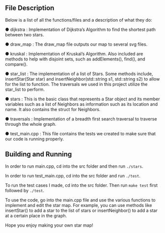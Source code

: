 
## File Description

Below is a list of all the functions/files and a description of what they do:

● dijkstra : Implementation of Dijkstra’s Algorithm to find the shortest path between two
stars.

● draw_map : The draw_map file outputs our map to several svg files.

● kruskal : Implementation of Kruskal’s Algorithm. Also included are methods to help with
disjoint sets, such as addElements(), find(), and compare().

● star_list : The implementation of a list of Stars. Some methods include, insertStar(Star
star) and insertNeighbor(std::string s1, std::string s2) to allow for the list to function. The
traversals we used in this project utilize the star_list to perform.

● stars : This is the basic class that represents a Star object and its member variables
such as a list of Neighbors as information such as its location and name. It also
contains the struct for Neighbors.

● traversals : Implementation of a breadth first search traversal to traverse through the
whole graph.

● test_main.cpp : This file contains the tests we created to make sure that our code is
running properly.


## Building and Running

In order to run main.cpp, cd into the src folder and then run `./stars`.

In order to run test_main.cpp, cd into the src folder and run `./test`.

To run the test cases I made, cd into the src folder. Then run `make test` first followed by
`./test`.

To use the code, go into the main.cpp file and use the various functions to implement and edit
the star map. For example, you can use methods like insertStar() to add a star to the list of
stars or insertNeighbor() to add a star at a certain place in the graph.

Hope you enjoy making your own star map!







